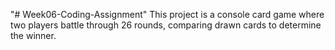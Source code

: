 "# Week06-Coding-Assignment" 
This project is a console card game where two players battle through 26 rounds, comparing drawn cards to determine the winner. 

